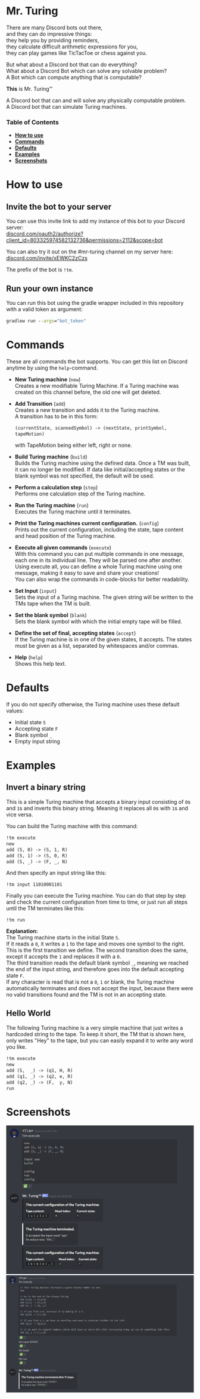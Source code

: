 # Mr. Turing

There are many Discord bots out there,  
and they can do impressive things:  
they help you by providing reminders,  
they calculate difficult arithmetic expressions for you,  
they can play games like TicTacToe or chess against you.  

But what about a Discord bot that can do everything?  
What about a Discord Bot which can solve any solvable problem?  
A Bot which can compute anything that is computable?  

**This** is Mr. Turing™  

A Discord bot that can and will solve any physically computable problem.  
A Discord bot that can simulate Turing machines.  

### **Table of Contents**  
- **[How to use](#howtouse)**  
- **[Commands](#commands)**  
- **[Defaults](#defaults)**  
- **[Examples](#examples)**  
- **[Screenshots](#screenshots)**


<a name="howtouse"/>

# How to use
## Invite the bot to your server
You can use this invite link to add my instance of this bot to your Discord server:  
[discord.com/oauth2/authorize?client_id=803325974582132736&permissions=2112&scope=bot](https://discord.com/oauth2/authorize?client_id=803325974582132736&permissions=2112&scope=bot)  

You can also try it out on the #mr-turing channel on my server here:  
[discord.com/invite/xEWKC2zCzs](https://discord.com/invite/xEWKC2zCzs)  

The prefix of the bot is `!tm`.  

## Run your own instance
You can run this bot using the gradle wrapper included in this repository with a valid token as argument:
```cmd
gradlew run --args="bot_token"
```


<a name="commands"/>

# Commands
These are all commands the bot supports. You can get this list on Discord anytime by using the `help`-command.

- **New Turing machine** (`new`)  
Creates a new modifiable Turing Machine. If a Turing machine was created on this channel before, the old one will get deleted.

- **Add Transition** (`add`)  
  Creates a new transition and adds it to the Turing machine.  
  A transition has to be in this form: 
  ```
  (currentState, scannedSymbol) -> (nextState, printSymbol, tapeMotion)
  ```
  with TapeMotion being either left, right or none.


- **Build Turing machine** (`build`)  
Builds the Turing machine using the defined data. Once a TM was built, it can no longer be modified. If data like initial/accepting states or the blank symbol was not specified, the default will be used.

- **Perform a calculation step** (`step`)  
Performs one calculation step of the Turing machine.

- **Run the Turing machine** (`run`)  
Executes the Turing machine until it terminates.

- **Print the Turing machines current configuration.** (`config`)  
Prints out the current configuration, including the state, tape content and head position of the Turing machine.

- **Execute all given commands** (`execute`)  
With this command you can put multiple commands in one message, each one in its individual line. They will be parsed one after another.  
Using execute all, you can define a whole Turing machine using one message, making it easy to save and share your creations!  
You can also wrap the commands in code-blocks for better readability.

- **Set Input** (`input`)  
Sets the input of a Turing machine. The given string will be written to the TMs tape when the TM is built.

- **Set the blank symbol** (`blank`)  
Sets the blank symbol with which the initial empty tape will be filled.

- **Define the set of final, accepting states** (`accept`)  
If the Turing machine is in one of the given states, it accepts. The states must be given as a list, separated by whitespaces and/or commas.

- **Help** (`help`)  
Shows this help text.


<a name="defaults"/>

# Defaults
If you do not specify otherwise, the Turing machine uses these default values:
- Initial state `S`
- Accepting state `F`
- Blank symbol `_`
- Empty input string


<a name="examples"/>

# Examples
## Invert a binary string
This is a simple Turing machine that accepts a binary input consisting of `0`s and `1`s and inverts this binary string. Meaning it replaces all `0`s with `1`s and vice versa.  

You can build the Turing machine with this command:
```
!tm execute
new
add (S, 0) -> (S, 1, R)
add (S, 1) -> (S, 0, R)
add (S, _) -> (F, _, N)
```
And then specify an input string like this:
```
!tm input 11010001101
```
Finally you can execute the Turing machine. You can do that step by step and check the current configuration from time to time, or just run all steps until the TM terminates like this:
```
!tm run
```
**Explanation:**  
The Turing machine starts in the initial State `S`.  
If it reads a `0`, it writes a `1` to the tape and moves one symbol to the right. This is the first transition we define. The second transition does the same, except it accepts the `1` and replaces it with a `0`.  
The third transition reads the default blank symbol `_`, meaning we reached the end of the input string, and therefore goes into the default accepting state `F`.  
If any character is read that is not a `0`, `1` or blank, the Turing machine automatically terminates and does not accept the input, because there were no valid transitions found and the TM is not in an accepting state.

## Hello World
The following Turing machine is a very simple machine that just writes a hardcoded string to the tape. To keep it short, the TM that is shown here, only writes "Hey" to the tape, but you can easily expand it to write any word you like.  
```
!tm execute
new
add (S,  _) -> (q1, H, R)
add (q1, _) -> (q2, e, R)
add (q2, _) -> (F,  y, N)
run
```


<a name="screenshots"/>

# Screenshots
![A basic example that accepts a string of a's and replaces them with b's](img/Screenshot.png)
![A turing machine that increases a given number by one](img/Screenshot2.png)
